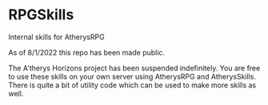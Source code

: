 # RPGSkills
Internal skills for AtherysRPG

As of 8/1/2022 this repo has been made public.

The A'therys Horizons project has been suspended indefinitely.
You are free to use these skills on your own server using AtherysRPG and AtherysSkills.
There is quite a bit of utility code which can be used to make more skills as well.
